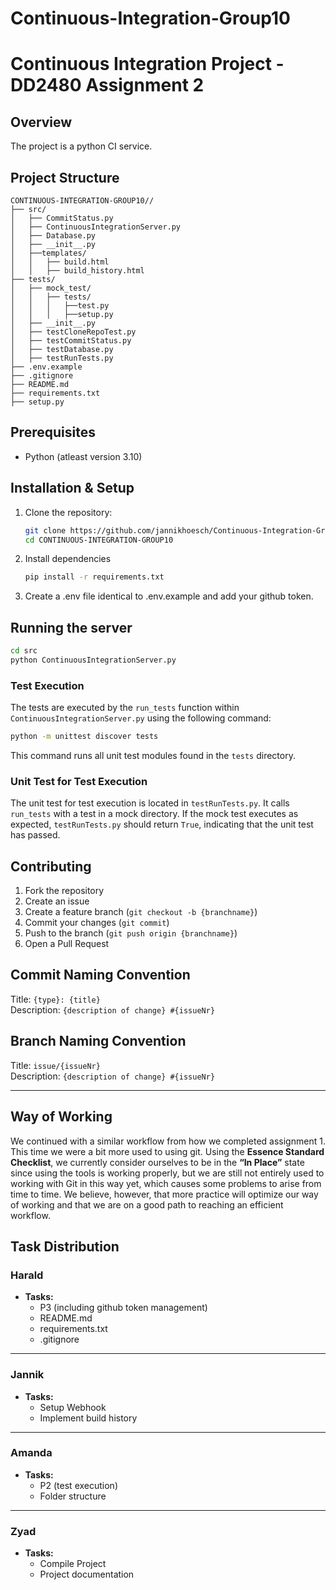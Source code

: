

# Continuous-Integration-Group10

# Continuous Integration Project - DD2480 Assignment 2

## Overview

The project is a python CI service.

## Project Structure


```
CONTINUOUS-INTEGRATION-GROUP10//
├── src/
│   ├── CommitStatus.py
│   ├── ContinuousIntegrationServer.py
│   ├── Database.py
│   ├── __init__.py
│   ├──templates/
│   │   ├── build.html
│   │   ├── build_history.html
├── tests/
│   ├── mock_test/
│   │   ├── tests/
│   │   │   ├──test.py
│   │   │   ├──setup.py
│   ├── __init__.py
│   ├── testCloneRepoTest.py
│   ├── testCommitStatus.py
│   ├── testDatabase.py
│   ├── testRunTests.py
├── .env.example
├── .gitignore
├── README.md
├── requirements.txt
├── setup.py

```
## Prerequisites
   - Python (atleast version 3.10)


## Installation & Setup

1. Clone the repository:
   ```sh
   git clone https://github.com/jannikhoesch/Continuous-Integration-Group10.git
   cd CONTINUOUS-INTEGRATION-GROUP10
   ```
2. Install dependencies
   ```sh
   pip install -r requirements.txt
   ```
3. Create a .env file identical to .env.example and add your github token.

## Running the server
   ```sh
   cd src
   python ContinuousIntegrationServer.py
   ```

### Test Execution

The tests are executed by the `run_tests` function within `ContinuousIntegrationServer.py` using the following command:

```sh
python -m unittest discover tests
```

This command runs all unit test modules found in the `tests` directory.

### Unit Test for Test Execution

The unit test for test execution is located in `testRunTests.py`. It calls `run_tests` with a test in a mock directory. If the mock test executes as expected, `testRunTests.py` should return `True`, indicating that the unit test has passed.



## Contributing

1. Fork the repository
2. Create an issue
3. Create a feature branch (`git checkout -b {branchname}`)
4. Commit your changes (`git commit`)
5. Push to the branch (`git push origin {branchname}`)
6. Open a Pull Request

## Commit Naming Convention

Title: `{type}: {title}`  
Description: `{description of change} #{issueNr}`

## Branch Naming Convention

Title: `issue/{issueNr}`  
Description: `{description of change} #{issueNr}`

---
## Way of Working  

We continued with a similar workflow from how we completed assignment 1. This time we were a bit more used to using git. Using the **Essence Standard Checklist**, we currently consider ourselves to be in the **“In Place”** state since using the tools is working properly, but we are still not entirely used to working with Git in this way yet, which causes some problems to arise from time to time. We believe, however, that more practice will optimize our way of working and that we are on a good path to reaching an efficient workflow.  

## Task Distribution

### **Harald**

- **Tasks:**
   - P3 (including github token management)
   - README.md
   - requirements.txt
   - .gitignore

---

### **Jannik**

- **Tasks:**
  - Setup Webhook
  - Implement build history

---

### **Amanda**

- **Tasks:**
   - P2 (test execution)
   - Folder structure

---

### **Zyad**

- **Tasks:**
  - Compile Project 
  - Project documentation

